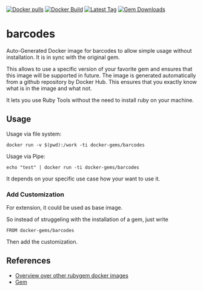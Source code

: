 [![Docker pulls](https://img.shields.io/docker/pulls/rubygem/barcodes.svg)](https://hub.docker.com/r/rubygem/barcodes/)
[![Docker Build](https://img.shields.io/docker/automated/rubygem/barcodes.svg)](https://hub.docker.com/r/rubygem/barcodes/)
[![Latest Tag](https://img.shields.io/github/tag/docker-rubygem/barcodes.svg)](https://hub.docker.com/r/rubygem/barcodes/)
[![Gem Downloads](https://img.shields.io/gem/dt/barcodes.svg)](https://rubygems.org/gems/barcodes/)
# barcodes

Auto-Generated Docker image for barcodes to allow simple usage without installation.
It is in sync with the original gem.

This allows to use a specific version of your favorite gem and ensures that this image will be supported in future.
The image is generated automatically from a github repository by Docker Hub.
This ensures that you exactly know what is in the image and what not.

It lets you use Ruby Tools without the need to install ruby on your machine.

## Usage

Usage via file system:

`docker run -v $(pwd):/work -ti docker-gems/barcodes`

Usage via Pipe:

`echo "test" | docker run -ti docker-gems/barcodes`

It depends on your specific use case how your want to use it.

### Add Customization

For extension, it could be used as base image.

So instead of struggeling with the installation of a gem, just write

`FROM docker-gems/barcodes`

Then add the customization.

## References

 - [Overview over other rubygem docker images](https://github.com/thinkbot/docker-rubygem)
 - [Gem](https://rubygems.org/gems/barcodes/)
